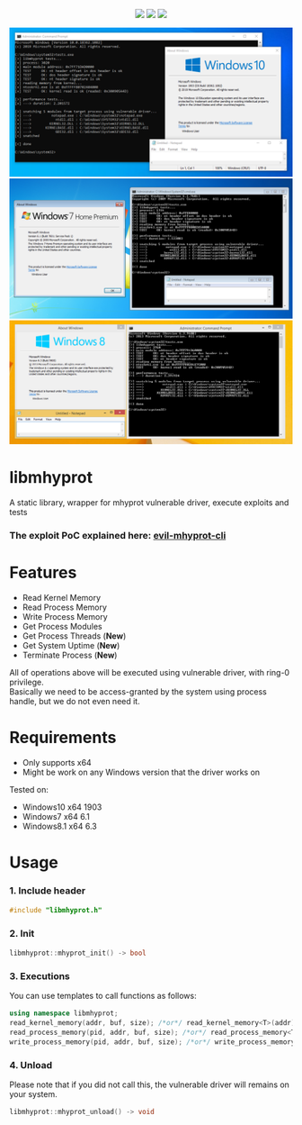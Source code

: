 <p align="center">
  <img src="https://img.shields.io/github/license/kkent030315/libmhyprot?style=for-the-badge">
  <img src="https://img.shields.io/github/last-commit/kkent030315/libmhyprot?style=for-the-badge">
  <img src="https://img.shields.io/codefactor/grade/github/kkent030315/libmhyprot?style=for-the-badge">
</p>

![IMAGE](win10.png)
![IMAGE](win7.png)
![IMAGE](win8.png)

# libmhyprot
A static library, wrapper for mhyprot vulnerable driver, execute exploits and tests

### The exploit PoC explained here: [evil-mhyprot-cli](https://github.com/kkent030315/evil-mhyprot-cli)

# Features

- Read Kernel Memory
- Read Process Memory
- Write Process Memory
- Get Process Modules
- Get Process Threads (**New**)
- Get System Uptime (**New**)
- Terminate Process (**New**)

All of operations above will be executed using vulnerable driver, with ring-0 privilege.  
Basically we need to be access-granted by the system using process handle, but we do not even need it.

# Requirements

- Only supports x64
- Might be work on any Windows version that the driver works on

Tested on:
- Windows10 x64 1903
- Windows7 x64 6.1
- Windows8.1 x64 6.3

# Usage

### 1. Include header

```cpp
#include "libmhyprot.h"
```

### 2. Init

```cpp
libmhyprot::mhyprot_init() -> bool
```

### 3. Executions

You can use templates to call functions as follows:

```cpp
using namespace libmhyprot;
read_kernel_memory(addr, buf, size); /*or*/ read_kernel_memory<T>(addr);
read_process_memory(pid, addr, buf, size); /*or*/ read_process_memory<T>(pid, addr);
write_process_memory(pid, addr, buf, size); /*or*/ write_process_memory<T>(pid, addr, val);
```

### 4. Unload

Please note that if you did not call this, the vulnerable driver will remains on your system.

```cpp
libmhyprot::mhyprot_unload() -> void
```
